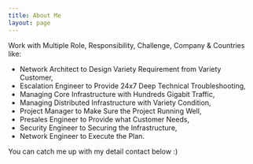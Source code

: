 ```yaml
---
title: About Me
layout: page
---
```


Work with Multiple Role, Responsibility, Challenge, Company & Countries like:
* Network Architect to Design Variety Requirement from Variety Customer,
* Escalation Engineer to Provide 24x7 Deep Technical Troubleshooting,
* Managing Core Infrastructure with Hundreds Gigabit Traffic,
* Managing Distributed Infrastructure with Variety Condition,
* Project Manager to Make Sure the Project Running Well,
* Presales Engineer to Provide what Customer Needs,
* Security Engineer to Securing the Infrastructure,
* Network Engineer to Execute the Plan.
<p/>You can catch me up with my detail contact below :)
